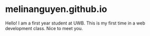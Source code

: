 # melinanguyen.github.io
Hello! I am a first year student at UWB.
This is my first time in a web development class. 
Nice to meet you. 